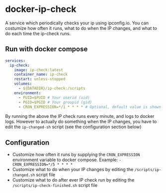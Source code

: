 # docker-ip-check

A service which periodically checks your ip using ipconfig.io. You can costumize how often it runs, what to do when the IP changes, and what to do each time the ip-check runs.

## Run with docker compose
```yaml
services:
  ip-check:
    image: ip-check:latest
    container_name: ip-check
    restart: unless-stopped
    volumes:
      - ${DATADIR}/ip-check:/scripts
    environment:
      - PUID=$PUID # Your userid (uid)
      - PGID=$PGID # Your groupid (gid)
      - CRON_EXPRESSION=*/1 * * * * # Optional, default value is shown (runs every minute)
```

By running the above the IP check runs every minute, and logs to docker logs. However to actually do something when the IP changes, you have to edit the `ip-changed-sh` script (see the configuration section below)

## Configuration
* Customize how often it runs by supplying the `CRON_EXPRESSION` environment variable to docker compose. Example: `- CRON_EXPRESSION=*/5 * * * *`
* Customize what to do when your IP changes by editing the `/scripts/ip-changed.sh` script file
* Customize what to do after ever IP check run by editing the `/scripts/ip-check-finished.sh` script file